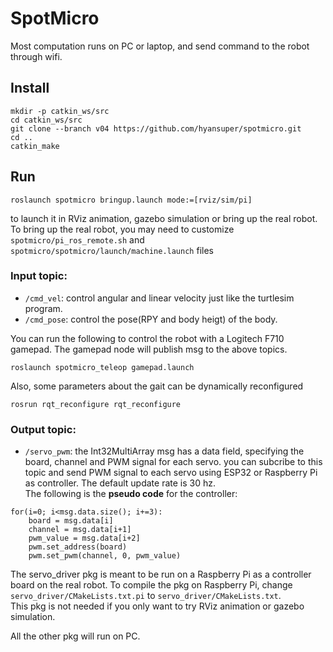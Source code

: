 # SpotMicro
Most computation runs on PC or laptop, and send command to the robot through wifi.

## Install
```
mkdir -p catkin_ws/src
cd catkin_ws/src
git clone --branch v04 https://github.com/hyansuper/spotmicro.git
cd ..
catkin_make
```

## Run
```
roslaunch spotmicro bringup.launch mode:=[rviz/sim/pi]
```
to launch it in RViz animation, gazebo simulation or bring up the real robot.<br/>
To bring up the real robot, you may need to customize `spotmicro/pi_ros_remote.sh` and `spotmicro/spotmicro/launch/machine.launch` files

### Input topic:
* `/cmd_vel`: control angular and linear velocity just like the turtlesim program.
* `/cmd_pose`: control the pose(RPY and body heigt) of the body.

You can run the following to control the robot with a Logitech F710 gamepad. The gamepad node will publish msg to the above topics.
```
roslaunch spotmicro_teleop gamepad.launch
```

Also, some parameters about the gait can be dynamically reconfigured
```
rosrun rqt_reconfigure rqt_reconfigure
```

### Output topic:
* `/servo_pwm`: the Int32MultiArray msg has a data field, specifying the board, channel and PWM signal for each servo. you can subcribe to this topic and send PWM signal to each servo using ESP32 or Raspberry Pi as controller. The default update rate is 30 hz.<br/>
The following is the **pseudo code** for the controller:
```
for(i=0; i<msg.data.size(); i+=3):
	board = msg.data[i]
	channel = msg.data[i+1]
	pwm_value = msg.data[i+2]
	pwm.set_address(board)
	pwm.set_pwm(channel, 0, pwm_value)
```
The servo_driver pkg is meant to be run on a Raspberry Pi as a controller board on the real robot. To compile the pkg on Raspberry Pi, change `servo_driver/CMakeLists.txt.pi` to `servo_driver/CMakeLists.txt`.<br/>
This pkg is not needed if you only want to try RViz animation or gazebo simulation.

All the other pkg will run on PC.
